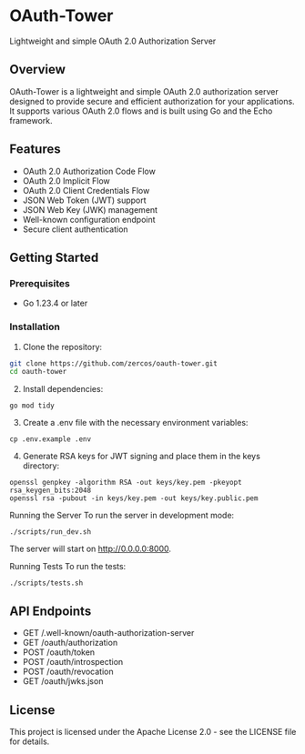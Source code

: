 # OAuth-Tower

Lightweight and simple OAuth 2.0 Authorization Server

## Overview

OAuth-Tower is a lightweight and simple OAuth 2.0 authorization server designed to provide secure and efficient authorization for your applications. It supports various OAuth 2.0 flows and is built using Go and the Echo framework.

## Features

- OAuth 2.0 Authorization Code Flow
- OAuth 2.0 Implicit Flow
- OAuth 2.0 Client Credentials Flow
- JSON Web Token (JWT) support
- JSON Web Key (JWK) management
- Well-known configuration endpoint
- Secure client authentication


## Getting Started

### Prerequisites

- Go 1.23.4 or later

### Installation

1. Clone the repository:

```sh
git clone https://github.com/zercos/oauth-tower.git
cd oauth-tower
```
2. Install dependencies:
```
go mod tidy
```
3. Create a .env file with the necessary environment variables:
```
cp .env.example .env
```
4. Generate RSA keys for JWT signing and place them in the keys directory:
```
openssl genpkey -algorithm RSA -out keys/key.pem -pkeyopt rsa_keygen_bits:2048
openssl rsa -pubout -in keys/key.pem -out keys/key.public.pem
```
Running the Server
To run the server in development mode:
```
./scripts/run_dev.sh
```
The server will start on http://0.0.0.0:8000.

Running Tests
To run the tests:
```
./scripts/tests.sh
```

## API Endpoints
- GET /.well-known/oauth-authorization-server
- GET /oauth/authorization
- POST /oauth/token
- POST /oauth/introspection
- POST /oauth/revocation
- GET /oauth/jwks.json

## License
This project is licensed under the Apache License 2.0 - see the LICENSE file for details.
